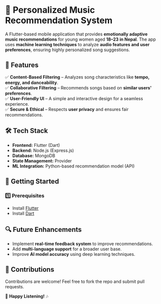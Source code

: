 
# **🎵 Personalized Music Recommendation System**  
A Flutter-based mobile application that provides **emotionally adaptive music recommendations** for young women aged **18–23 in Nepal**. The app uses **machine learning techniques** to analyze **audio features and user preferences**, ensuring highly personalized song suggestions.  

## **📌 Features**  
✅ **Content-Based Filtering** – Analyzes song characteristics like **tempo, energy, and danceability**.  
✅ **Collaborative Filtering** – Recommends songs based on **similar users' preferences**.  
✅ **User-Friendly UI** – A simple and interactive design for a seamless experience.  
✅ **Secure & Ethical** – Respects **user privacy** and ensures fair recommendations.  

## **🛠️ Tech Stack**  
- **Frontend:** Flutter (Dart)  
- **Backend:** Node.js (Express.js)  
- **Database:** MongoDB  
- **State Management:** Provider  
- **ML Integration:** Python-based recommendation model (API)  


## **🚀 Getting Started**  
### **1️⃣ Prerequisites**  
- Install [Flutter](https://flutter.dev/docs/get-started/install)  
- Install [Dart](https://dart.dev/get-dart)  

## **🔍 Future Enhancements**  
- Implement **real-time feedback system** to improve recommendations.  
- Add **multi-language support** for a broader user base.  
- Improve **AI model accuracy** using deep learning techniques.  

## **🙌 Contributions**  
Contributions are welcome! Feel free to fork the repo and submit pull requests.  

💙 **Happy Listening!** 🎶
